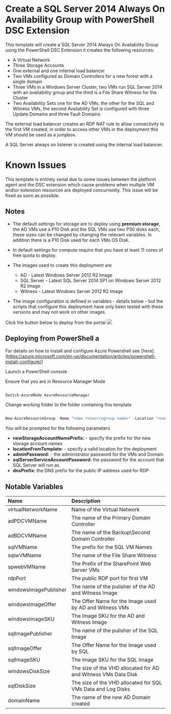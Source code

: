 # Create a SQL Server 2014 Always On Availability Group with PowerShell DSC Extension

This template will create a SQL Server 2014 Always On Availability Group using the PowerShell DSC Extension it creates the following resources:

+	A Virtual Network
+	Three Storage Accounts
+	One external and one internal load balancer
+	Two VMs configured as Domain Controllers for a new forest with a single domain
+	Three VMs in a Windows Server Cluster, two VMs run SQL Server 2014 with an availability group and the third is a File Share Witness for the Cluster
+	Two Availability Sets one for the AD VMs, the other for the SQL and Witness VMs, the second Availability Set is configured with three Update Domains and three Fault Domains

The external load balancer creates an RDP NAT rule to allow connectivity to the first VM created, in order to access other VMs in the deployment this VM should be used as a jumpbox.

A SQL Server always on listener is created using the internal load balancer.

# Known Issues

This template is entirely serial due to some issues between the platform agent and the DSC extension which cause problems when multiple VM and\or extension resources are deployed concurrently. This issue will be fixed as soon as possible.

## Notes

+	The default settings for storage are to deploy using **premium storage**, the AD VMs use a P10 Disk and the SQL VMs use two P30 disks each, these sizes can be changed by changing the relevant variables. In addition there is a P10 Disk used for each VMs OS Disk.

+ 	In default settings for compute require that you have at least 11 cores of free quota to deploy.

+ 	The images used to create this deployment are
	+ 	AD - Latest Windows Server 2012 R2 Image
	+ 	SQL Server - Latest SQL Server 2014 SP1 on Windows Server 2012 R2 Image
	+ 	Witness - Latest Windows Server 2012 R2 Image

+ 	The image configuration is defined in variables - details below - but the scripts that configure this deployment have only been tested with these versions and may not work on other images.


Click the button below to deploy from the portal
<a href="https://portal.azure.com/#create/Microsoft.Template/uri/https%3A%2F%2Fraw.githubusercontent.com%2Fberryst%2FTemplates%2Fmaster%2Fsql-server-2014-alwayson-existing-vnet-and-ad%2Fazuredeploy.json" target="_blank">
    <img src="http://azuredeploy.net/deploybutton.png"/>
</a>


## Deploying from PowerShell a

For details on how to install and configure Azure Powershell see [here].(https://azure.microsoft.com/en-us/documentation/articles/powershell-install-configure/)

Launch a PowerShell console

Ensure that you are in Resource Manager Mode

```PowerShell

Switch-AzureMode AzureResourceManager

```
Change working folder to the folder containing this template

```PowerShell

New-AzureResourceGroup -Name "<new resourcegroup name>" -Location "<new resourcegroup location>"  -TemplateParameterFile .\azuredeploy-parameters.json -TemplateFile .\azuredeploy.json

```

You will be prompted for the following parameters

+ **newStorageAccountNamePrefix:** - specify the prefix for the new storage account names
+ **locationFromTemplate:** - specify a valid location for the deployment
+ **adminPassword:** - the administrator password for the VMs and Domain
+ **sqlServerServiceAccountPassword:** the password for the account that SQL Server will run as
+ **dnsPrefix:** the DNS prefix for the public IP address used for RDP

## Notable Variables

|Name|Description|
|:---|:---------------------|
|virtualNetworkName|Name of the Virtual Network|
|adPDCVMName|The name of the Primary Domain Controller|
|adBDCVMName|The name of the Backup\Second Domain Controller|
|sqlVMName|The prefix for the SQL VM Names|
|sqlwVMName|The name of the File Share Witness|
|spwebVMName|The Prefix of the SharePoint Web Server VMs|
|rdpPort|The public RDP port for first VM|
|windowsImagePublisher|The name of the pulisher of the AD and Witness Image|
|windowsImageOffer|The Offer Name for the Image used by AD and Witness VMs|
|windowsImageSKU|The Image SKU for the AD and Witness Image|
|sqlImagePublisher|The name of the pulisher of the SQL Image|
|sqlImageOffer|The Offer Name for the Image used by SQL|
|sqlImageSKU|The Image SKU for the SQL Image|
|windowsDiskSize|The size of the VHD allocated for AD and Witness VMs Data Disk|
|sqlDiskSize|The size of the VHD allocated for SQL VMs Data and Log Disks|
|domainName|The name of the new AD Domain created|
